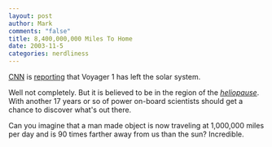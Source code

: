 ```yaml
--- 
layout: post
author: Mark
comments: "false"
title: 8,400,000,000 Miles To Home
date: 2003-11-5
categories: nerdliness
---
```

<a href="http://www.cnn.com">CNN</a> is <a href="http://www.cnn.com/2003/TECH/space/11/05/voyager.solar.boundary.ap/index.html">reporting</a> that Voyager 1 has left the solar system.

Well not completely. But it is believed to be in the region of the <a href="http://en.wikipedia.org/wiki/Heliopause"><i>heliopause</i></a>. With another 17 years or so of power on-board scientists should get a chance to discover what's out there.

Can you imagine that a man made object is now traveling at 1,000,000 miles per day and is 90 times farther away from us than the sun? Incredible.
